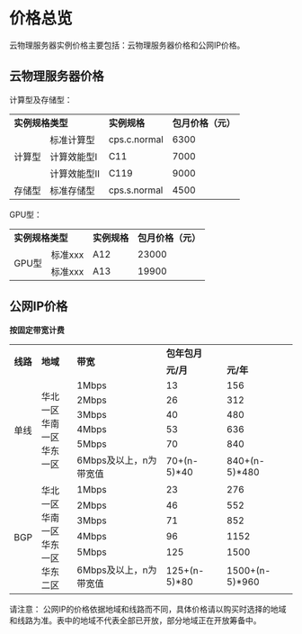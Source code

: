 # 价格总览

云物理服务器实例价格主要包括：云物理服务器价格和公网IP价格。

## 云物理服务器价格
计算型及存储型：


<table>
    <tr>
        <td colspan="2"><B>实例规格类型</B></td> 
        <td ><B>实例规格</B></td> 
		<td ><B>包月价格（元）</B></td>	
    </tr>
    <tr>   
        <td rowspan="3">计算型</td>
		<td >标准计算型</td>
		<td >cps.c.normal</td>
		<td >6300</td>
    </tr>
	<tr>   
		<td >计算效能型Ⅰ</td>
		<td >C11</td>
		<td >7000</td>
    </tr>
	<tr>   
		<td >计算效能型Ⅱ</td>
		<td >C119</td>
		<td >9000</td>
    </tr>
	<tr>   
		<td >存储型</td>
		<td >标准存储型</td>
		<td >cps.s.normal</td>
		<td >4500</td>
    </tr>
</table>

GPU型：

<table>
    <tr>
        <td colspan="2"><B>实例规格类型</B></td> 
        <td ><B>实例规格</B></td> 
		<td ><B>包月价格（元）</B></td>	
    </tr>
    <tr>   
        <td rowspan="2">GPU型</td>
		<td >标准xxx</td>
		<td >A12</td>
		<td >23000</td>
    </tr>
	<tr>   
		<td >标准xxx</td>
		<td >A13</td>
		<td >19900</td>
    </tr>
</table>

## 公网IP价格

**按固定带宽计费**

<table>
    <tr>
        <td rowspan="2"><B>线路</B></td> 
        <td rowspan="2"><B>地域</B></td> 
		<td rowspan="2"><B>带宽</B></td>
		<td colspan="2"><B>包年包月</B></td>		
    </tr>
    <tr>   
        <td ><B>元/月</B></td>
		<td ><B>元/年</B></td>
    </tr>
    <tr>   
        <td rowspan="6">单线</td>
		<td rowspan="6">华北一区<br/>华南一区<br/>华东一区</td>
		<td >1Mbps</td>
		<td >13</td>
		<td >156</td>
    </tr>
	<tr>   
		<td >2Mbps</td>
		<td >26</td>
		<td >312</td>
    </tr>
	<tr>   
		<td >3Mbps</td>
		<td >40</td>
		<td >480</td>
    </tr>
	<tr>   
		<td >4Mbps</td>
		<td >53</td>
		<td >636</td>
    </tr>
	<tr>   
		<td >5Mbps</td>
		<td >70</td>
		<td >840</td>
    </tr>
	<tr>   
		<td >6Mbps及以上，n为带宽值</td>
		<td >70+(n-5)*40</td>
		<td >840+(n-5)*480</td>
    </tr>
	<tr>   
        <td rowspan="6">BGP</td>
		<td rowspan="6">华北一区<br/>华南一区<br/>华东一区<br/>华东二区</td>
		<td >1Mbps</td>
		<td >23</td>
		<td >276</td>
    </tr>
	<tr>   
		<td >2Mbps</td>
		<td >46</td>
		<td >552</td>
    </tr>
	<tr>   
		<td >3Mbps</td>
		<td >71</td>
		<td >852</td>
    </tr>
	<tr>   
		<td >4Mbps</td>
		<td >96</td>
		<td >1152</td>
    </tr>
	<tr>   
		<td >5Mbps</td>
		<td >125</td>
		<td >1500</td>
    </tr>
	<tr>   
		<td >6Mbps及以上，n为带宽值</td>
		<td >125+(n-5)*80</td>
		<td >1500+(n-5)*960</td>
    </tr>
</table>

请注意：
公网IP的价格依据地域和线路而不同，具体价格请以购买时选择的地域和线路为准。表中的地域不代表全部已开放，部分地域正在开放筹备中。
